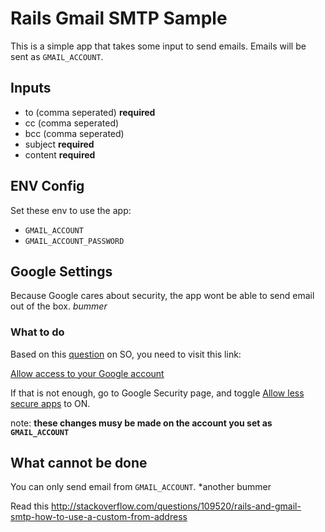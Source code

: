 # Rails Gmail SMTP Sample

This is a simple app that takes some input to send emails. Emails will be sent as `GMAIL_ACCOUNT`.

## Inputs

 - to (comma seperated) **required**
 - cc (comma seperated)
 - bcc (comma seperated)
 - subject **required**
 - content **required**
 
## ENV Config

  Set these env to use the app:
  
  - `GMAIL_ACCOUNT`
  - `GMAIL_ACCOUNT_PASSWORD`
  
## Google Settings

Because Google cares about security, the app wont be able to send email out of the box. *bummer*

### What to do

Based on this [question](http://stackoverflow.com/a/20262500) on SO, you need to visit this link:

[Allow access to your Google account](http://www.google.com/accounts/DisplayUnlockCaptcha)

If that is not enough, go to Google Security page, and toggle [Allow less secure apps](https://myaccount.google.com/security#connectedapps) to ON.

note: **these changes musy be made on the account you set as `GMAIL_ACCOUNT`**

## What cannot be done

You can only send email from `GMAIL_ACCOUNT`. *another bummer

Read this http://stackoverflow.com/questions/109520/rails-and-gmail-smtp-how-to-use-a-custom-from-address
